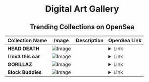 <div align="center">

# Digital Art Gallery

## Trending Collections on OpenSea

| Collection Name                       | Image                                                                                     | Description                       | OpenSea Link                                                                                          |
|---------------------------------------|-------------------------------------------------------------------------------------------|-----------------------------------|--------------------------------------------------------------------------------------------------------|
| **HEAD DEATH** | ![Image](https://i.seadn.io/s/raw/files/846ba1449acc1d193db9fef44143f740.jpg?w=500&auto=format?w=200&auto=format) |  | <details><summary>Link</summary>[HEAD DEATH](https://opensea.io/collection/head-death-1)</details> |
| **I lov3 this car** | ![Image](https://i.seadn.io/s/raw/files/a1868895c7ee31f93747422b73e5223f.jpg?w=500&auto=format?w=200&auto=format) |  | <details><summary>Link</summary>[I lov3 this car](https://opensea.io/collection/i-lov3-this-car)</details> |
| **GORILLAZ** | ![Image](https://i.seadn.io/s/raw/files/450dd5bb5cf1dcd99547235b2ce2a731.jpg?w=500&auto=format?w=200&auto=format) |  | <details><summary>Link</summary>[GORILLAZ](https://opensea.io/collection/gorillaz-12)</details> |
| **Block Buddies** | ![Image](https://i.seadn.io/s/raw/files/913f33f5e76f0fd1e08ee1f11369e4f1.png?w=500&auto=format?w=200&auto=format) |  | <details><summary>Link</summary>[Block Buddies](https://opensea.io/collection/block-buddies)</details> |

</div>